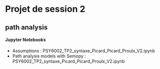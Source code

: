 # Projet de session 2

## path analysis

#### Jupyter Notebooks 

- Assumptions : PSY6002_TP2_syntaxe_Picard_Picard_Proulx_V2.ipynb
- Path analysis models with Semopy : PSY6002_TP2_syntaxe_Picard_Picard_Proulx_V2.ipynb

